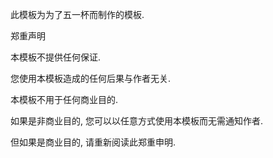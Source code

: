 此模板为为了五一杯而制作的模板.

郑重声明

本模板不提供任何保证.

您使用本模板造成的任何后果与作者无关.

本模板不用于任何商业目的.

如果是非商业目的, 您可以以任意方式使用本模板而无需通知作者.

但如果是商业目的, 请重新阅读此郑重申明.
